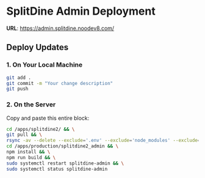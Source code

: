 # SplitDine Admin Deployment

**URL**: https://admin.splitdine.noodev8.com/

## Deploy Updates

### 1. On Your Local Machine
```bash
git add .
git commit -m "Your change description"
git push
```

### 2. On the Server
Copy and paste this entire block:

```bash
cd /apps/splitdine2/ && \
git pull && \
rsync -av --delete --exclude='.env' --exclude='node_modules' --exclude='.git' --exclude='tests' --exclude='docs' --exclude='.github' /apps/splitdine2/splitdine2_admin/ /apps/production/splitdine2_admin/ && \
cd /apps/production/splitdine2_admin && \
npm install && \
npm run build && \
sudo systemctl restart splitdine-admin && \
sudo systemctl status splitdine-admin
```